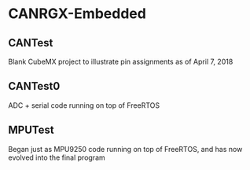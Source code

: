 # CANRGX-Embedded

## CANTest
Blank CubeMX project to illustrate pin assignments as of April 7, 2018

## CANTest0
ADC + serial code running on top of FreeRTOS

## MPUTest
Began just as MPU9250 code running on top of FreeRTOS, and has now evolved into the final program
